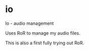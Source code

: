 # io
Io - audio management

Uses RoR to manage my audio files.

This is also a first fully trying out RoR.
